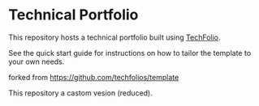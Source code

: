 # Technical Portfolio

This repository hosts a technical portfolio built using [TechFolio](http://techfolios.github.io). 

See the quick start guide for instructions on how to tailor the template to your own needs.

forked from https://github.com/techfolios/template

This repository a castom vesion (reduced).
